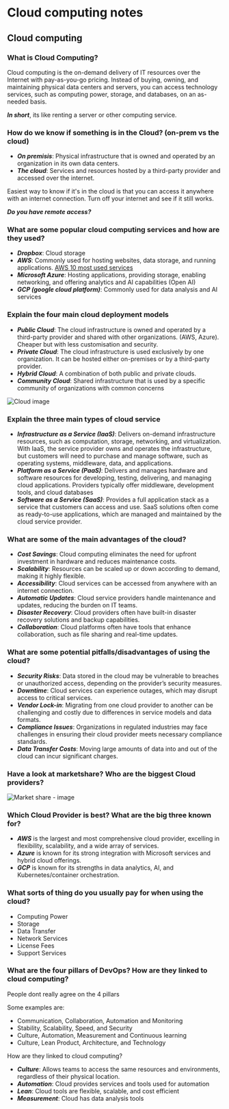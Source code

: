# Cloud computing notes

## Cloud computing

### What is Cloud Computing?

Cloud computing is the on-demand delivery of IT resources over the Internet with pay-as-you-go pricing. Instead of buying, owning, and maintaining physical data centers and servers, you can access technology services, such as computing power, storage, and databases, on an as-needed basis.

***In short***, its like renting a server or other computing service.

### How do we know if something is in the Cloud? (on-prem vs the cloud)

- ***On premisis***: Physical infrastructure that is owned and operated by an organization in its own data centers.
- ***The cloud***: Services and resources hosted by a third-party provider and accessed over the internet.

Easiest way to know if it's in the cloud is that you can access it anywhere with an internet connection. Turn off your internet and see if it still works.

***Do you have remote access?***

### What are some popular cloud computing services and how are they used?

- ***Dropbox***: Cloud storage
- ***AWS***: Commonly used for hosting websites, data storage, and running applications.
[AWS 10 most used services](https://ip-specialist.medium.com/top-10-most-used-aws-services-in-2024-you-should-know-71b7ebc6a440#:~:text=Use%20Cases:%20*%20Hosting%20web%20applications%20with,*%20Running%20business%20intelligence%20and%20reporting%20applications.)
- ***Microsoft Azure***: Hosting applications, providing storage, enabling networking, and offering analytics and AI capabilities (Open AI)
- ***GCP (google cloud platform)***: Commonly used for data analysis and AI services

### Explain the four main cloud deployment models

- ***Public Cloud***: The cloud infrastructure is owned and operated by a third-party provider and shared with other organizations. (AWS, Azure). Cheaper but with less customisation and security.
- ***Private Cloud***: The cloud infrastructure is used exclusively by one organization. It can be hosted either on-premises or by a third-party provider.
- ***Hybrid Cloud***: A combination of both public and private clouds.
- ***Community Cloud***: Shared infrastructure that is used by a specific community of organizations with common concerns

![Cloud image](https://www.cisecurity.org/-/jssmedia/project/cisecurity/cisecurity/data/media/img/uploads/2019/06/hybrid-cloud-environment.png)
  
### Explain the three main types of cloud service

- ***Infrastructure as a Service (IaaS)***: Delivers on-demand infrastructure resources, such as computation, storage, networking, and virtualization. With IaaS, the service provider owns and operates the infrastructure, but customers will need to purchase and manage software, such as operating systems, middleware, data, and applications.
- ***Platform as a Service (PaaS)***: Delivers and manages hardware and software resources for developing, testing, delivering, and managing cloud applications. Providers typically offer middleware, development tools, and cloud databases
- ***Software as a Service (SaaS)***: Provides a full application stack as a service that customers can access and use. SaaS solutions often come as ready-to-use applications, which are managed and maintained by the cloud service provider.

### What are some of the main advantages of the cloud?

- ***Cost Savings***: Cloud computing eliminates the need for upfront investment in hardware and reduces maintenance costs.
- ***Scalability***: Resources can be scaled up or down according to demand, making it highly flexible.
- ***Accessibility***: Cloud services can be accessed from anywhere with an internet connection.
- ***Automatic Updates***: Cloud service providers handle maintenance and updates, reducing the burden on IT teams.
- ***Disaster Recovery***: Cloud providers often have built-in disaster recovery solutions and backup capabilities.
- ***Collaboration***: Cloud platforms often have tools that enhance collaboration, such as file sharing and real-time updates.

### What are some potential pitfalls/disadvantages of using the cloud?

- ***Security Risks***: Data stored in the cloud may be vulnerable to breaches or unauthorized access, depending on the provider’s security measures.
- ***Downtime***: Cloud services can experience outages, which may disrupt access to critical services.
- ***Vendor Lock-in***: Migrating from one cloud provider to another can be challenging and costly due to differences in service models and data formats.
- ***Compliance Issues***: Organizations in regulated industries may face challenges in ensuring their cloud provider meets necessary compliance standards.
- ***Data Transfer Costs***: Moving large amounts of data into and out of the cloud can incur significant charges.

### Have a look at marketshare? Who are the biggest Cloud providers?

![Market share - image](https://cdn.statcdn.com/Infographic/images/normal/18819.jpeg)

### Which Cloud Provider is best? What are the big three known for?

- ***AWS*** is the largest and most comprehensive cloud provider, excelling in flexibility, scalability, and a wide array of services.
- ***Azure*** is known for its strong integration with Microsoft services and hybrid cloud offerings.
- ***GCP*** is known for its strengths in data analytics, AI, and Kubernetes/container orchestration.

### What sorts of thing do you usually pay for when using the cloud?

- Computing Power
- Storage
- Data Transfer
- Network Services
- License Fees
- Support Services

### What are the four pillars of DevOps? How are they linked to cloud computing?

People dont really agree on the 4 pillars

Some examples are:

- Communication, Collaboration, Automation and Monitoring
- Stability, Scalability, Speed, and Security
- Culture, Automation, Measurement and Continuous learning
- Culture, Lean Product, Architecture, and Technology

How are they linked to cloud computing?

- ***Culture***: Allows teams to access the same resources and environments, regardless of their physical location.
- ***Automation***: Cloud provides services and tools used for automation
- ***Lean***: Cloud tools are flexible, scalable, and cost efficient
- ***Measurement***: Cloud has data analysis tools